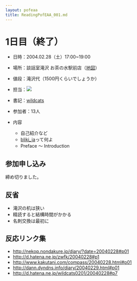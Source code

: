 ```yaml
---
layout: pofeaa
title: ReadingPofEAA_001.md
---
```


# 1日目（終了）

- 日時：2004.02.28（土）17:00~19:00
- 場所：談話室滝沢 お茶の水駅前店（[地図](http://map.yahoo.co.jp/print?nl=35.41.44.573&el=139.46.3.593&sc=1&memo=%c5%ec%b5%fe%c5%d4%c0%e9%c2%e5%c5%c4%b6%e8%bf%c0%c5%c4%bd%d9%b2%cf%c2%e6%a3%b2%c3%fa%cc%dc%a4%ce%bc%fe%ca%d5%c3%cf%bf%de&mode=0)）
- 値段：滝沢代（1500円くらいでしょうか）
- 担当：![](kdmsnr)
- 書記：[wildcats](http://d.hatena.ne.jp/wildcats0201/)
- 参加者：13人

- 内容
  - 自己紹介など
  - [bliki_ja](http://capsctrl.que.jp/kdmsnr/wiki/bliki/)って何よ
  - Preface 〜 Introduction

## 参加申し込み

締め切りました。

## 反省

- 滝沢の机は狭い
- 精読すると結構時間がかかる
- 名刺交換は最初に

## 反応リンク集

- http://nekop.nondakure.jp/diary/?date=20040228#p01
- http://d.hatena.ne.jp/zwfk/20040228#p1
- http://www.kakutani.com/compass/20040228.html#p01
- http://dann.dyndns.info/diary/20040229.html#p01
- http://d.hatena.ne.jp/wildcats0201/20040228#p7
